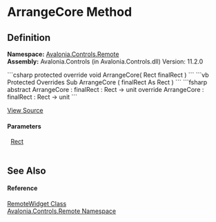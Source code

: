 # ArrangeCore Method




## Definition
**Namespace:** <a href="N_Avalonia_Controls_Remote">Avalonia.Controls.Remote</a>  
**Assembly:** Avalonia.Controls (in Avalonia.Controls.dll) Version: 11.2.0

<Tabs groupId="api-code-preview">
<TabItem value="csharp" label="C#">
```csharp
protected override void ArrangeCore(
	Rect finalRect
)
```
</TabItem>
<TabItem value="vb" label="VB">
```vb
Protected Overrides Sub ArrangeCore ( 
	finalRect As Rect
)
```
</TabItem>
<TabItem value="fsharp" label="F#">
```fsharp
abstract ArrangeCore : 
        finalRect : Rect -> unit 
override ArrangeCore : 
        finalRect : Rect -> unit 
```
</TabItem>
</Tabs>



<a href="https://github.com/AvaloniaUI/Avalonia/tree/master/src/Avalonia.Controls/Remote/RemoteWidget.cs#L58" title="View the source code">View Source</a>



#### Parameters
<dl><dt>  <a href="T_Avalonia_Rect">Rect</a></dt><dd> </dd></dl>

## See Also


#### Reference
<a href="T_Avalonia_Controls_Remote_RemoteWidget">RemoteWidget Class</a>  
<a href="N_Avalonia_Controls_Remote">Avalonia.Controls.Remote Namespace</a>  

